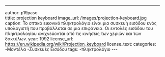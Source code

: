 ---
author: p19pasc     
tittle: projection keyboard 
image_url: /images/projection-keyboard.jpg
caption: Το οπτικό εικονικό πληκτρολόγιο είναι μια συσκευή εισόδου ενός υπολογιστή που προβάλλεται σε μια επιφάνεια. Οι εντολές εισόδου του πληκτρολογίου ανιχνεύονται από τις κινήσεις
των χεριών και των δακτύλων.
year: 1992
license_url: https://en.wikipedia.org/wiki/Projection_keyboard
license_text: 
categories: 
  -Μοντέλα
  -Συσκευές Εισόδου
  tags:
    -πληκτρολόγιο
    ---
